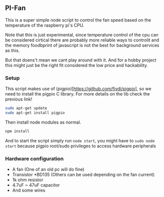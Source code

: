 PI-Fan
---

This is a super simple node script to control the fan speed based on the temperature
of the raspberry pi's CPU. 

Note that this is just experimental, since temperature control of the cpu can be considered cirtical there are probably more reliable ways to controlit and the memory foodbprint of javascript is not the best for background services as this.

But that doens't mean we cant play around with it. And for a hobby project this might just be the right fit considered the low
price and hackability.

### Setup

This script makes use of (pigpio)[https://github.com/fivdi/pigpio], so we need to install the pigpio C library.
For more details on the lib check the previous link!

```bash
sudo apt-get update
sudo apt-get install pigpio
```

Then install node modules as normal.

```javascript
npm install
```

And to start the script simply run `node start`, you might have to `sudo node start` because pigpio root/sudo privileges to
access hardware peripherals

### Hardware configuration

 - A fan (One of an old pc will do fine)
 - Transistor *BD135 (Others can be used depending on the fan current)
 - 1k ohm resistor 
 - 4.7uF ~ 47uF capacitor
 - And some wires

